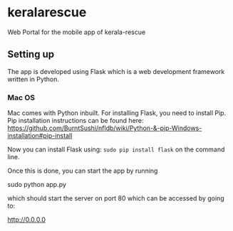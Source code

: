 # keralarescue
Web Portal for the mobile app of kerala-rescue 

## Setting up

The app is developed using Flask which is a web development framework written in Python.

### Mac OS
Mac comes with Python inbuilt.
For installing Flask, you need to install Pip.
Pip installation instructions can be found here: https://github.com/BurntSushi/nfldb/wiki/Python-&-pip-Windows-installation#pip-install

Now you can install Flask using:
`sudo pip install flask` on the command line.

Once this is done, you can start the app by running

sudo python app.py

which should start the server on port 80 which can be accessed by going to:

http://0.0.0.0
